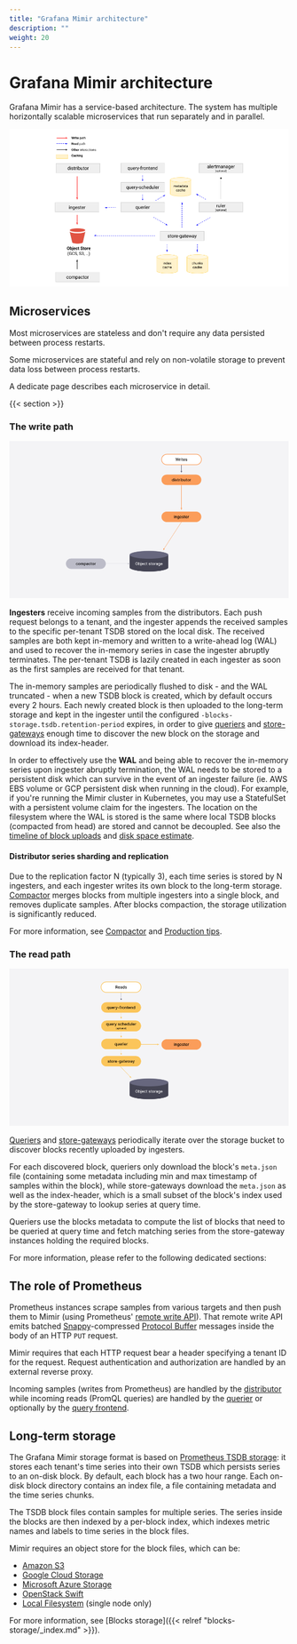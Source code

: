```yaml
---
title: "Grafana Mimir architecture"
description: ""
weight: 20
---
```


# Grafana Mimir architecture

Grafana Mimir has a service-based architecture.
The system has multiple horizontally scalable microservices that run separately and in parallel.

<!-- Diagram source at https://docs.google.com/presentation/d/1bHp8_zcoWCYoNU2AhO2lSagQyuIrghkCncViSqn14cU/edit -->

![Architecture of Grafana Mimir](../images/architecture.png)

## Microservices

Most microservices are stateless and don't require any data persisted between process restarts.

Some microservices are stateful and rely on non-volatile storage to prevent data loss between process restarts.

A dedicate page describes each microservice in detail.

{{< section >}}

<!-- START from blocks-storage/_index.md -->

### The write path

[//]: # "Diagram source of write path at https://docs.google.com/presentation/d/1LemaTVqa4Lf_tpql060vVoDGXrthp-Pie_SQL7qwHjc/edit#slide=id.g11658e7e4c6_0_899"

![Architecture of Grafana Mimir's write path](../images/write-path.png)

**Ingesters** receive incoming samples from the distributors. Each push request belongs to a tenant, and the ingester appends the received samples to the specific per-tenant TSDB stored on the local disk. The received samples are both kept in-memory and written to a write-ahead log (WAL) and used to recover the in-memory series in case the ingester abruptly terminates. The per-tenant TSDB is lazily created in each ingester as soon as the first samples are received for that tenant.

The in-memory samples are periodically flushed to disk - and the WAL truncated - when a new TSDB block is created, which by default occurs every 2 hours. Each newly created block is then uploaded to the long-term storage and kept in the ingester until the configured `-blocks-storage.tsdb.retention-period` expires, in order to give [queriers](./components/querier.md) and [store-gateways](./components/store-gateway.md) enough time to discover the new block on the storage and download its index-header.

In order to effectively use the **WAL** and being able to recover the in-memory series upon ingester abruptly termination, the WAL needs to be stored to a persistent disk which can survive in the event of an ingester failure (ie. AWS EBS volume or GCP persistent disk when running in the cloud). For example, if you're running the Mimir cluster in Kubernetes, you may use a StatefulSet with a persistent volume claim for the ingesters. The location on the filesystem where the WAL is stored is the same where local TSDB blocks (compacted from head) are stored and cannot be decoupled. See also the [timeline of block uploads](production-tips/#how-to-estimate--querierquery-store-after) and [disk space estimate](production-tips/#ingester-disk-space).

#### Distributor series sharding and replication

Due to the replication factor N (typically 3), each time series is stored by N ingesters, and each ingester writes its own block to the long-term storage. [Compactor](./components/compactor.md) merges blocks from multiple ingesters into a single block, and removes duplicate samples. After blocks compaction, the storage utilization is significantly reduced.

For more information, see [Compactor](./components/compactor.md) and [Production tips](./production-tips.md).

### The read path

[//]: # "Diagram source of read path at https://docs.google.com/presentation/d/1LemaTVqa4Lf_tpql060vVoDGXrthp-Pie_SQL7qwHjc/edit#slide=id.g11658e7e4c6_2_6"

![Architecture of Grafana Mimir's read path](../images/read-path.png)

[Queriers](./components/querier.md) and [store-gateways](./components/store-gateway.md) periodically iterate over the storage bucket to discover blocks recently uploaded by ingesters.

For each discovered block, queriers only download the block's `meta.json` file (containing some metadata including min and max timestamp of samples within the block), while store-gateways download the `meta.json` as well as the index-header, which is a small subset of the block's index used by the store-gateway to lookup series at query time.

Queriers use the blocks metadata to compute the list of blocks that need to be queried at query time and fetch matching series from the store-gateway instances holding the required blocks.

For more information, please refer to the following dedicated sections:

<!-- END from blocks-storage/_index.md -->

<!-- START from architecture.md -->

## The role of Prometheus

Prometheus instances scrape samples from various targets and then push them to Mimir (using Prometheus' [remote write API](https://prometheus.io/docs/prometheus/latest/storage/#remote-storage-integrations)). That remote write API emits batched [Snappy](https://google.github.io/snappy/)-compressed [Protocol Buffer](https://developers.google.com/protocol-buffers/) messages inside the body of an HTTP `PUT` request.

Mimir requires that each HTTP request bear a header specifying a tenant ID for the request. Request authentication and authorization are handled by an external reverse proxy.

Incoming samples (writes from Prometheus) are handled by the [distributor](#distributor) while incoming reads (PromQL queries) are handled by the [querier](#querier) or optionally by the [query frontend](#query-frontend).

## Long-term storage

The Grafana Mimir storage format is based on [Prometheus TSDB storage](https://prometheus.io/docs/prometheus/latest/storage/): it stores each tenant's time series into their own TSDB which persists series to an on-disk block.
By default, each block has a two hour range.
Each on-disk block directory contains an index file, a file containing metadata and the time series chunks.

The TSDB block files contain samples for multiple series. The series inside the blocks are then indexed by a per-block index, which indexes metric names and labels to time series in the block files.

Mimir requires an object store for the block files, which can be:

- [Amazon S3](https://aws.amazon.com/s3)
- [Google Cloud Storage](https://cloud.google.com/storage/)
- [Microsoft Azure Storage](https://azure.microsoft.com/en-us/services/storage/)
- [OpenStack Swift](https://wiki.openstack.org/wiki/Swift)
- [Local Filesystem](https://thanos.io/storage.md/#filesystem) (single node only)

For more information, see [Blocks storage]({{< relref "blocks-storage/_index.md" >}}).

<!-- END from architecture.md -->
